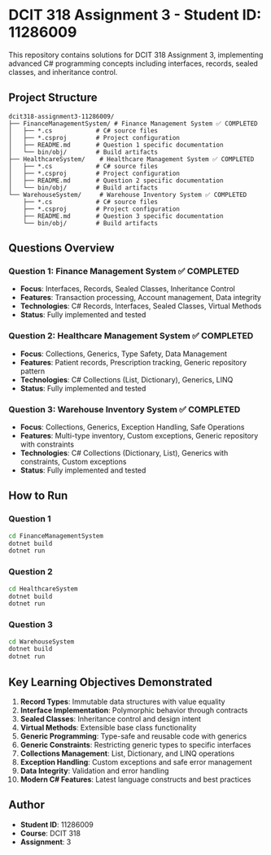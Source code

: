 # DCIT 318 Assignment 3 - Student ID: 11286009

This repository contains solutions for DCIT 318 Assignment 3, implementing advanced C# programming concepts including interfaces, records, sealed classes, and inheritance control.

## Project Structure

```
dcit318-assignment3-11286009/
├── FinanceManagementSystem/ # Finance Management System ✅ COMPLETED
│   ├── *.cs            # C# source files
│   ├── *.csproj        # Project configuration
│   ├── README.md       # Question 1 specific documentation
│   └── bin/obj/        # Build artifacts
├── HealthcareSystem/    # Healthcare Management System ✅ COMPLETED
│   ├── *.cs            # C# source files
│   ├── *.csproj        # Project configuration
│   ├── README.md       # Question 2 specific documentation
│   └── bin/obj/        # Build artifacts
└── WarehouseSystem/     # Warehouse Inventory System ✅ COMPLETED
    ├── *.cs            # C# source files
    ├── *.csproj        # Project configuration
    ├── README.md       # Question 3 specific documentation
    └── bin/obj/        # Build artifacts
```

## Questions Overview

### Question 1: Finance Management System ✅ COMPLETED
- **Focus**: Interfaces, Records, Sealed Classes, Inheritance Control
- **Features**: Transaction processing, Account management, Data integrity
- **Technologies**: C# Records, Interfaces, Sealed Classes, Virtual Methods
- **Status**: Fully implemented and tested

### Question 2: Healthcare Management System ✅ COMPLETED
- **Focus**: Collections, Generics, Type Safety, Data Management
- **Features**: Patient records, Prescription tracking, Generic repository pattern
- **Technologies**: C# Collections (List, Dictionary), Generics, LINQ
- **Status**: Fully implemented and tested

### Question 3: Warehouse Inventory System ✅ COMPLETED
- **Focus**: Collections, Generics, Exception Handling, Safe Operations
- **Features**: Multi-type inventory, Custom exceptions, Generic repository with constraints
- **Technologies**: C# Collections (Dictionary, List), Generics with constraints, Custom exceptions
- **Status**: Fully implemented and tested

## How to Run

### Question 1
```bash
cd FinanceManagementSystem
dotnet build
dotnet run
```

### Question 2
```bash
cd HealthcareSystem
dotnet build
dotnet run
```

### Question 3
```bash
cd WarehouseSystem
dotnet build
dotnet run
```

## Key Learning Objectives Demonstrated

1. **Record Types**: Immutable data structures with value equality
2. **Interface Implementation**: Polymorphic behavior through contracts
3. **Sealed Classes**: Inheritance control and design intent
4. **Virtual Methods**: Extensible base class functionality
5. **Generic Programming**: Type-safe and reusable code with generics
6. **Generic Constraints**: Restricting generic types to specific interfaces
7. **Collections Management**: List, Dictionary, and LINQ operations
8. **Exception Handling**: Custom exceptions and safe error management
9. **Data Integrity**: Validation and error handling
10. **Modern C# Features**: Latest language constructs and best practices

## Author
- **Student ID**: 11286009
- **Course**: DCIT 318
- **Assignment**: 3
